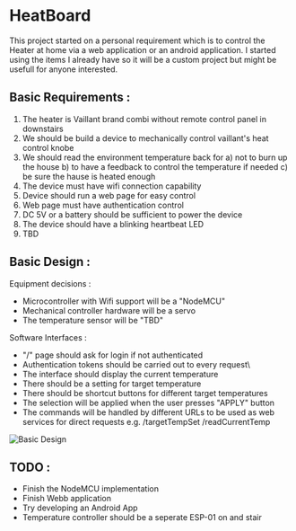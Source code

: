# HeatBoard
This project started on a personal requirement which is to control the Heater at home via a web application or an android application. I started using the items I already have so it will be a custom project but might be usefull for anyone interested.

Basic Requirements :
--------------------
1) The heater is Vaillant brand combi without remote control panel in downstairs
2) We should be build a device to mechanically control vaillant's heat control knobe
3) We should read the environment temperature back for
   a) not to burn up the house
   b) to have a feedback to control the temperature if needed
   c) be sure the hause is heated enough 
4) The device must have wifi connection capability
5) Device should run a web page for easy control
6) Web page must have authentication control
7) DC 5V or a battery should be sufficient to power the device
8) The device should have a blinking heartbeat LED
9) TBD

Basic Design :
--------------

Equipment decisions :
- Microcontroller with Wifi support will be a "NodeMCU"
- Mechanical controller hardware will be a servo
- The temperature sensor will be "TBD"

Software Interfaces :
- "/" page should ask for login if not authenticated
- Authentication tokens should be carried out to every request\
- The interface should display the current temperature
- There should be a setting for target temperature
- There should be shortcut buttons for different target temperatures
- The selection will be applied when the user presses "APPLY" button
- The commands will be handled by different URLs to be used as web services for direct requests
   e.g. /targetTempSet   /readCurrentTemp
   
 ![Basic Design](https://github.com/barisdinc/HeatBoard/blob/master/Docs/HomeDuino.png)
 
 TODO : 
 ------
 - Finish the NodeMCU implementation
 - Finish Webb application
 - Try developing an Android App
 - Temperature controller should be a seperate ESP-01 on and stair
 
 
